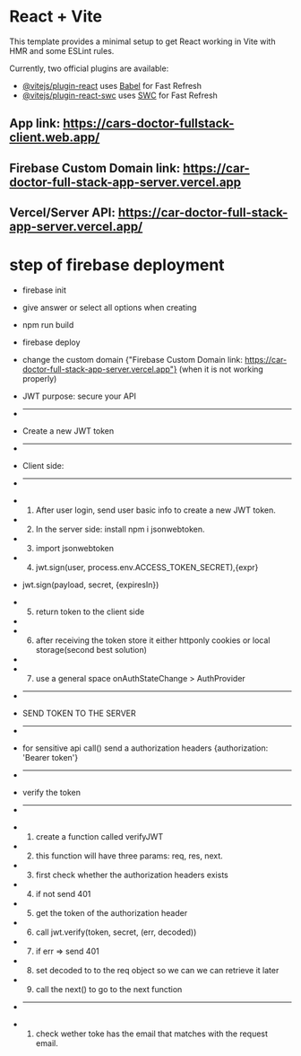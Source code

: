 # React + Vite

This template provides a minimal setup to get React working in Vite with HMR and some ESLint rules.

Currently, two official plugins are available:

- [@vitejs/plugin-react](https://github.com/vitejs/vite-plugin-react/blob/main/packages/plugin-react/README.md) uses [Babel](https://babeljs.io/) for Fast Refresh
- [@vitejs/plugin-react-swc](https://github.com/vitejs/vite-plugin-react-swc) uses [SWC](https://swc.rs/) for Fast Refresh

## App link: https://cars-doctor-fullstack-client.web.app/

## Firebase Custom Domain link: https://car-doctor-full-stack-app-server.vercel.app

## Vercel/Server API: https://car-doctor-full-stack-app-server.vercel.app/

# step of firebase deployment

- firebase init
- give answer or select all options when creating
- npm run build
- firebase deploy
- change the custom domain {"Firebase Custom Domain link: https://car-doctor-full-stack-app-server.vercel.app"} (when it is not working properly)

- JWT purpose: secure your API

- ***
- Create a new JWT token
- ***
- Client side:
- ***
- 1.  After user login, send user basic info to create a new JWT token.
- 2.  In the server side: install npm i jsonwebtoken.
- 3.  import jsonwebtoken
- 4.  jwt.sign(user, process.env.ACCESS_TOKEN_SECRET),{expr}
- jwt.sign(payload, secret, {expiresIn})
- 5.  return token to the client side
-
- 6.  after receiving the token store it either httponly cookies or local storage(second best solution)
-
- 7.  use a general space onAuthStateChange > AuthProvider

- ***
- SEND TOKEN TO THE SERVER
- ***
- for sensitive api call() send a authorization headers {authorization: 'Bearer token'}

- ***
- verify the token
- ***
- 1.  create a function called verifyJWT
- 2.  this function will have three params: req, res, next.
- 3.  first check whether the authorization headers exists
- 4.  if not send 401
- 5.  get the token of the authorization header
- 6.  call jwt.verify(token, secret, (err, decoded))
- 7.  if err => send 401
- 8.  set decoded to to the req object so we can we can retrieve it later
- 9.  call the next() to go to the next function

- ***
- 1.  check wether toke has the email that matches with the request email.
